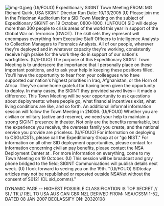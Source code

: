 ![img-0.jpeg](img-0.jpeg)
(U//FOUO) Expeditionary SIGINT Town Meeting
FROM: MG Richard Quirk, USA
SIGINT Director
Run Date: 10/13/2005
(U) Please join me in the Friedman Auditorium for a SID Town Meeting on the subject of Expeditionary SIGINT on 19 October, 0800-1000.
(U//FOUO) SID will deploy more than 300 people to crisis areas of the world this year in support of the Global War on Terrorism (GWOT). The skill sets they represent will encompass everything from Executive Staff Officers to Intelligence Analysts to Collection Managers to Forensics Analysts. All of our people, wherever they're deployed and in whatever capacity they're working, consistently receive high praise for the work they do in support of our nation's warfighters.
(U//FOUO) The purpose of this Expeditionary SIGINT Town Meeting is to underscore the importance that I personally place on these important positions, and to ask your help in keeping these positions filled. You'll have the opportunity to hear from your colleagues who have supported our nation's highest priorities in Iraq, Afghanistan, or the Horn of Africa. They've come home grateful for having been given the opportunity to deploy. In many cases, the SIGINT they provided saved lives-- it made a difference. This Town Meeting will be your opportunity to ask questions about deployments: where people go, what financial incentives exist, what living conditions are like, and so forth. An additional informal information session will follow the Town Meeting in 2N006.
(U//FOUO) Whether you are civilian or military (active and reserve), we need your help to maintain a strong SIGINT presence in theater. Not only are the benefits remarkable, but the experience you receive, the overseas family you create, and the national service you provide are priceless.
(U//FOUO) For information on deploying to CSGs/CSTs, please call the Expeditionary Group at
or "go NIST." For information on all other SID deployment opportunities, please contact
for information concerning civilian pay benefits, please contact the NSA Deployment Center at . For more information on everything, come to my Town Meeting on 19 October.
(U) This session will be broadcast and gray phone bridged to the field; SIGINT Communications will publish details next week.
(U) I look forward to seeing you on the 19th.
"(U//FOUO) SIDtoday articles may not be republished or reposted outside NSANet without the consent of S0121 (DL sid_comms)."

DYNAMIC PAGE -- HIGHEST POSSIBLE CLASSIFICATION IS TOP SECRET // SI / TK // REL TO USA AUS CAN GBR NZL DERIVED FROM: NSA/CSSM 1-52, DATED 08 JAN 2007 DECLASSIFY ON: 20320108
